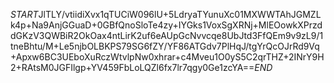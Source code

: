 $START$JlTLY/vtiidiXvx1qTUCiW096lU+5LdryaTYunuXc01MXWWTAhJGMZLk4p+Na9AnjGGuaD+0GBfQnoSloTe4zy+IYGks1VoxSgXRNj+MlEOowkXPrzddGKzV3QWBiR2OkOax4ntLirK2uf6eAUpGcNvvcqe8UbJtd3FfQEm9v9zL9/1tneBhtu/M+Le5njbOLBKPS79SG6fZY/YF86ATGdv7PlHqJ/tgYrQcOJrRd9Vq+Apxw6BC3UEboXuRczWtvlpNw0xhrar+c4Mveu1O0yS5C2qrTHZ+2INrY9H2+RAtsM0JGFIlgp+YV459FbLoLQZl6fx7lr7qgy0Ge1zcYA==$END$